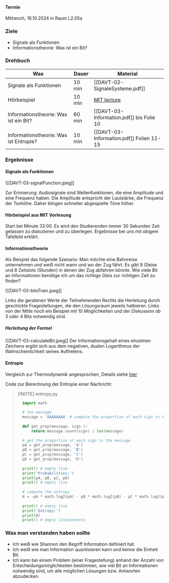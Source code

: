 #### Termin

Mittwoch, 16.10.2024 in Raum L2.05a
### Ziele

- Signale als Funktionen
- Informationstheorie: Was ist ein Bit?

### Drehbuch

| Was                                    | Dauer  | Material                                                                                                                |
| -------------------------------------- | ------ | ----------------------------------------------------------------------------------------------------------------------- |
| Signale als Funktionen                 | 10 min | [[DAVT-02-SignaleSysteme.pdf]]                                                                                          |
| Hörbeispiel                            | 10 min | [MIT lecture](https://ocw.mit.edu/courses/6-003-signals-and-systems-fall-2011/resources/lecture-1-signals-and-systems/) |
| Informationstheorie: Was ist ein Bit?  | 60 min | [[DAVT-03-Information.pdf]] bis Folie 10                                                                                |
| Informationstheorie: Was ist Entropie? | 10 min | [[DAVT-03-Information.pdf]] Folien 11-15                                                                                |

### Ergebnisse

#### Signale als Funktionen
![[DAVT-03-signalFunction.jpeg]]

Zur Erinnerung: Audiosignale sind Wellenfunktionen, die eine Amplitude und eine Frequenz haben. Die Amplitude entspricht der Lautstärke, die Frequenz der Tonhöhe. Daher klingen schneller abgespielte Töne höher.

#### Hörbeispiel aus MIT Vorlesung
Start bei Minute 33:00. Es wird den Studierenden immer 30 Sekunden Zeit gelassen zu diskutieren und zu überlegen. 
Ergebnisse bei uns mit obigem Tafelbild erklärt.

#### Informationstheorie
Als Beispiel das folgende Szenario:
Man möchte eine Bahnreise unternehmen und weiß nicht wann und wo der Zug fährt. Es gibt 8 Gleise und 8 Zeitslots (Stunden) in denen der Zug abfahren könnte. Wie viele Bit an Informationen benötige ich um das richtige Gleis zur richtigen Zeit zu finden?

![[DAVT-03-bitsTrain.jpeg]]

Links die geratenen Werte der Teilnehmenden
Rechts die Herleitung durch geschickte Fragestellungen, die den Lösungsraum jeweils halbieren.
Links von der Mitte noch ein Beispiel mit 10 Möglichkeiten und der Diskussion ob 3 oder 4 Bits notwendig sind.

##### Herleitung der Formel
![[DAVT-03-calculateBit.jpeg]]
Der Informationsgehalt eines einzelnen Zeichens ergibt sich aus dem negativen, dualen Logarithmus der Wahrscheinlichkeit seines Auftretens.

#### Entropie
Vergleich zur Thermodynamik angesprochen, Details siehe [hier](https://de.wikipedia.org/wiki/Zweiter_Hauptsatz_der_Thermodynamik#Entropie)

Code zur Berechnung der Entropie einer Nachricht:

> [!NOTE] entropy.py
> ```python
> 	import math
> 	
> 	# the message
> 	message = 'AAAAAAAA' # compute the proportion of each sign in the message
> 	
> 	def get_prop(message, sign ):
> 		return message.count(sign) / len(message)
> 		
> 	# get the proportion of each sign in the message
> 	pA = get_prop(message, 'A')
> 	pB = get_prop(message, 'B')
> 	pC = get_prop(message, 'C')
> 	pD = get_prop(message, 'D')
> 	
> 	print() # empty line
> 	print('Probabilities:')
> 	print(pA, pB, pC, pD)
> 	print() # empty line
> 	
> 	# compute the entropy
> 	H = -pA * math.log2(pA) - pB * math.log2(pB) - pC * math.log2(pC) - pD * math.log2(pD)
> 	
> 	print() # empty line
> 	print('Entropy:')
> 	print(H)
> 	print() # empty lineContents
> ```
> 


### Was man verstanden haben sollte
- Ich weiß wie Shannon den Begriff Information definiert hat.
- Ich weiß wie man Information quantisieren kann und kenne die Einheit Bit.
- Ich kann bei einem Problem (einer Fragestellung) anhand der Anzahl von Entscheidungsmöglichkeiten bestimmen, wie viel Bit an Informationen notwendig sind, um alle möglichen Lösungen bzw. Antworten abzudecken.